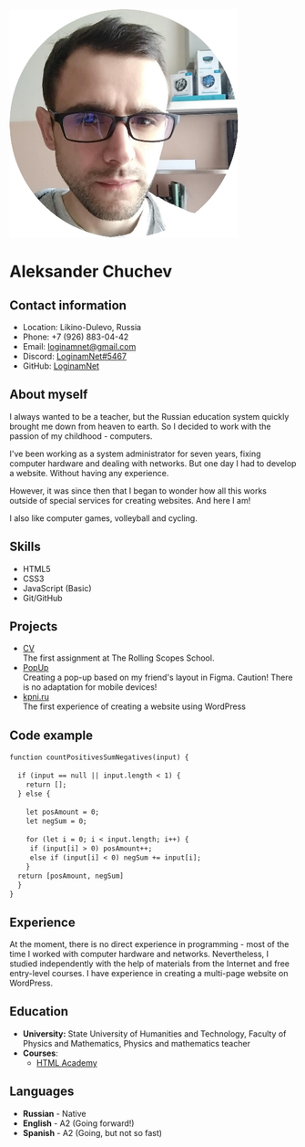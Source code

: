 ![avatar](assets/img/logo_img/cv-photo-circle.png)
# Aleksander Chuchev


## Contact information
- Location: Likino-Dulevo, Russia
- Phone: +7 (926) 883-04-42
- Email: [loginamnet@gmail.com](mailto:loginamnet@gmail.com)
- Discord: [LoginamNet#5467](https://discordapp.com/users/LoginamNet#5467/)
- GitHub: [LoginamNet](https://github.com/LoginamNet)


## About myself
I always wanted to be a teacher, but the Russian education system quickly brought me down from heaven to earth. So I decided to work with the passion of my childhood - computers.

I've been working as a system administrator for seven years, fixing computer hardware and dealing with networks. But one day I had to develop a website. Without having any experience.

However, it was since then that I began to wonder how all this works outside of special services for creating websites. And here I am!

I also like computer games, volleyball and cycling. 
## Skills
- HTML5
- CSS3
- JavaScript (Basic)
- Git/GitHub


## Projects
+ [CV](https://loginamnet.github.io/rsschool-cv/)  
The first assignment at The Rolling Scopes School.
+ [PopUp](https://loginamnet.github.io/popup-test/)  
Creating a pop-up based on my friend's layout in Figma. Caution! There is no adaptation for mobile devices!
+ [kpni.ru](https://kpni.ru)  
The first experience of creating a website using WordPress


## Code example
```
function countPositivesSumNegatives(input) {
  
  if (input == null || input.length < 1) {
    return [];
  } else {

    let posAmount = 0;
    let negSum = 0;

    for (let i = 0; i < input.length; i++) {
     if (input[i] > 0) posAmount++;
     else if (input[i] < 0) negSum += input[i];
    }
  return [posAmount, negSum]
  }
}
```


## Experience
At the moment, there is no direct experience in programming - most of the time I worked with computer hardware and networks. Nevertheless, I studied independently with the help of materials from the Internet and free entry-level courses. I have experience in creating a multi-page website on WordPress.


## Education
+ **University:** State University of Humanities and Technology, Faculty of Physics and Mathematics, Physics and mathematics teacher
+ **Courses**:
    - [HTML Academy](https://htmlacademy.ru/profile/loginamnet)


## Languages
+ **Russian** - Native  
+ **English** - A2 (Going forward!)  
+ **Spanish** - A2 (Going, but not so fast)
